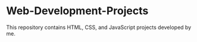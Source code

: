 # Web-Development-Projects
This  repository contains HTML, CSS, and JavaScript projects developed by me.

